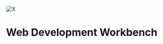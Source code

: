<img src="https://media2.giphy.com/media/qc5fbrb4qpupRA9r4o/giphy.gif?cid=790b761192694d759b7c321aff1907c9835b6aba35720c20&rid=giphy.gif&ct=g" alt="X" />
<h1>Web Development Workbench</h1>
